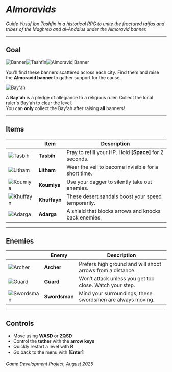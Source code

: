 # *Almoravids*

*Guide Yusuf ibn Tashfin in a historical RPG to unite the fractured taifas and tribes of the Maghreb and al-Andalus under the Almoravid banner.*

---

## Goal


![Banner](https://i.ibb.co/jPy2fgfm/banner.png)![Tashfin](https://i.ibb.co/LzBp1HtJ/hero.png)![Almoravid Banner](https://i.ibb.co/KxW4JDK8/almoravidbanner.png)

You'll find these banners scattered across each city. Find them and raise the **Almoravid banner** to gather support for the cause.

![Bay'ah](https://i.ibb.co/bgy8nrjN/bayaah.png)

A **Bay'ah** is a pledge of allegiance to a religious ruler. Collect the local ruler's Bay'ah to clear the level.<br>
You can **only** collect the Bay'ah after raising **all** banners!

---

## Items

|  | Item | Description |
|------|------|-------------|
| ![Tasbih](https://i.ibb.co/234SmRxx/tasbih.png) | **Tasbih** | Pray to refill your HP. Hold **[Space]** for 2 seconds. |
| ![Litham](https://i.ibb.co/1JqTVWmC/litham.png) | **Litham** | Wear the veil to become invisible for a short time. |
| ![Koumiya](https://i.ibb.co/LDqcsfZs/koumiya.png) | **Koumiya** | Use your dagger to silently take out enemies. |
| ![Khuffayn](https://i.ibb.co/Y72Bg5CM/khuffayn.png) | **Khuffayn** | These desert sandals boost your speed temporarily. |
| ![Adarga](https://i.ibb.co/BHF83CCP/adarga.png) | **Adarga** | A shield that blocks arrows and knocks back enemies. |

---

## Enemies

|  | Enemy | Description |
|------|--------|-------------|
| ![Archer](https://i.ibb.co/bgLST23z/archer.png) | **Archer** | Prefers high ground and will shoot arrows from a distance. |
| ![Guard](https://i.ibb.co/svpkPWr4/guard.png) | **Guard** | Won’t attack unless you get too close. Watch your step. |
| ![Swordsman](https://i.ibb.co/jk2MLcH8/swordsman.png) | **Swordsman** | Mind your surroundings, these swordsmen are always moving. |

---

## Controls

- Move using **WASD** or **ZQSD**
- Control the **tether** with the **arrow keys**
- Quickly restart a level with **R**
- Go back to the menu with **[Enter]**

###### Game Development Project, August 2025


